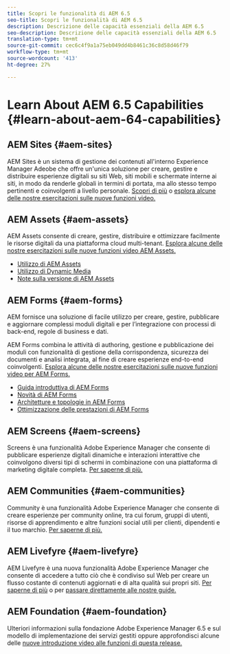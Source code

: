 ```yaml
---
title: Scopri le funzionalità di AEM 6.5
seo-title: Scopri le funzionalità di AEM 6.5
description: Descrizione delle capacità essenziali della AEM 6.5
seo-description: Descrizione delle capacità essenziali della AEM 6.5
translation-type: tm+mt
source-git-commit: cec6c4f9a1a75eb049dd4b8461c36c8d58d46f79
workflow-type: tm+mt
source-wordcount: '413'
ht-degree: 27%

---
```



# Learn About AEM 6.5 Capabilities {#learn-about-aem-64-capabilities}

## AEM Sites {#aem-sites}

 AEM Sites è un sistema di gestione dei contenuti all&#39;interno  Experience Manager Adeobe che offre un&#39;unica soluzione per creare, gestire e distribuire esperienze digitali su siti Web, siti mobili e schermate interne ai siti, in modo da renderle globali in termini di portata, ma allo stesso tempo pertinenti e coinvolgenti a livello personale. [Scopri di più](http://www.adobe.com/marketing-cloud/enterprise-content-management/web-cms.html) o [esplora alcune delle nostre esercitazioni sulle nuove funzioni video.](https://helpx.adobe.com/experience-manager/kt/sites/index/aem-6-5-sites.html)

## AEM Assets {#aem-assets}

AEM Assets consente di creare, gestire, distribuire e ottimizzare facilmente le risorse digitali da una piattaforma cloud multi-tenant. [Esplora alcune delle nostre esercitazioni sulle nuove funzioni video  AEM Assets.](https://helpx.adobe.com/experience-manager/kt/assets/index/aem-6-4-assets.html)

* [Utilizzo di AEM Assets](/help/assets/manage-assets.md)
* [Utilizzo di Dynamic Media](/help/assets/dynamic-media.md)
* [Note sulla versione di AEM Assets](/help/release-notes/assets.md)

## AEM Forms {#aem-forms}

AEM fornisce una soluzione di facile utilizzo per creare, gestire, pubblicare e aggiornare complessi moduli digitali e per l’integrazione con processi di back-end, regole di business e dati.

AEM Forms combina le attività di authoring, gestione e pubblicazione dei moduli con funzionalità di gestione della corrispondenza, sicurezza dei documenti e analisi integrata, al fine di creare esperienze end-to-end coinvolgenti. [Esplora alcune delle nostre esercitazioni sulle nuove funzioni video per  AEM Forms.](https://helpx.adobe.com/experience-manager/kt/forms/index/aem-6-5-forms.html)

* [Guida introduttiva di AEM Forms](/help/forms/using/introduction-aem-forms.md)
* [Novità di AEM Forms](/help/forms/using/whats-new.md)
* [Architetture e topologie in AEM Forms](/help/forms/using/aem-forms-architecture-deployment.md)
* [Ottimizzazione delle prestazioni di AEM Forms](/help/forms/using/performance-tuning-aem-forms.md)

## AEM Screens {#aem-screens}

Screens è una funzionalità Adobe Experience Manager che consente di pubblicare esperienze digitali dinamiche e interazioni interattive che coinvolgono diversi tipi di schermi in combinazione con una piattaforma di marketing digitale completa.  [Per saperne di più.](https://docs.adobe.com/content/help/en/experience-manager-screens/user-guide/aem-screens-introduction.html)

## AEM Communities {#aem-communities}

Community è una funzionalità Adobe Experience Manager che consente di creare esperienze per community online, tra cui forum, gruppi di utenti, risorse di apprendimento e altre funzioni social utili per clienti, dipendenti e il tuo marchio. [Per saperne di più.](http://www.adobe.com/marketing-cloud/enterprise-content-management/social-community-cms.html)

## AEM Livefyre {#aem-livefyre}

AEM Livefyre è una nuova funzionalità Adobe Experience Manager che consente di accedere a tutto ciò che è condiviso sul Web per creare un flusso costante di contenuti aggiornati e di alta qualità sui propri siti. [Per saperne di più](http://www.adobe.com/marketing-cloud/enterprise-content-management/ugc-content-platform.html) o per [passare direttamente alle nostre guide.](https://answers.livefyre.com/product/livefyre-for-adobe-experience-manager-aem/)

## AEM Foundation {#aem-foundation}

Ulteriori informazioni sulla fondazione [](/help/sites-deploying/home.md) Adobe Experience Manager 6.5 e sul modello di implementazione dei servizi gestiti oppure approfondisci alcune delle [nuove introduzione video alle funzioni di questa release.](https://helpx.adobe.com/experience-manager/kt/sites/index/aem-6-5-sites.html)
